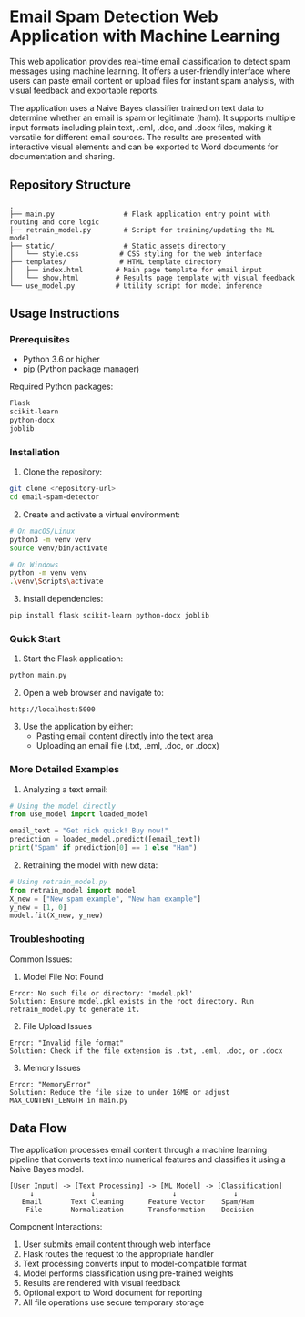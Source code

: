 # Email Spam Detection Web Application with Machine Learning

This web application provides real-time email classification to detect spam messages using machine learning. It offers a user-friendly interface where users can paste email content or upload files for instant spam analysis, with visual feedback and exportable reports.

The application uses a Naive Bayes classifier trained on text data to determine whether an email is spam or legitimate (ham). It supports multiple input formats including plain text, .eml, .doc, and .docx files, making it versatile for different email sources. The results are presented with interactive visual elements and can be exported to Word documents for documentation and sharing.

## Repository Structure
```
.
├── main.py                 # Flask application entry point with routing and core logic
├── retrain_model.py        # Script for training/updating the ML model
├── static/                 # Static assets directory
│   └── style.css          # CSS styling for the web interface
├── templates/             # HTML template directory
│   ├── index.html        # Main page template for email input
│   └── show.html         # Results page template with visual feedback
└── use_model.py          # Utility script for model inference
```

## Usage Instructions
### Prerequisites
- Python 3.6 or higher
- pip (Python package manager)

Required Python packages:
```bash
Flask
scikit-learn
python-docx
joblib
```

### Installation

1. Clone the repository:
```bash
git clone <repository-url>
cd email-spam-detector
```

2. Create and activate a virtual environment:
```bash
# On macOS/Linux
python3 -m venv venv
source venv/bin/activate

# On Windows
python -m venv venv
.\venv\Scripts\activate
```

3. Install dependencies:
```bash
pip install flask scikit-learn python-docx joblib
```

### Quick Start

1. Start the Flask application:
```bash
python main.py
```

2. Open a web browser and navigate to:
```
http://localhost:5000
```

3. Use the application by either:
   - Pasting email content directly into the text area
   - Uploading an email file (.txt, .eml, .doc, or .docx)

### More Detailed Examples

1. Analyzing a text email:
```python
# Using the model directly
from use_model import loaded_model

email_text = "Get rich quick! Buy now!"
prediction = loaded_model.predict([email_text])
print("Spam" if prediction[0] == 1 else "Ham")
```

2. Retraining the model with new data:
```python
# Using retrain_model.py
from retrain_model import model
X_new = ["New spam example", "New ham example"]
y_new = [1, 0]
model.fit(X_new, y_new)
```

### Troubleshooting

Common Issues:

1. Model File Not Found
```
Error: No such file or directory: 'model.pkl'
Solution: Ensure model.pkl exists in the root directory. Run retrain_model.py to generate it.
```

2. File Upload Issues
```
Error: "Invalid file format"
Solution: Check if the file extension is .txt, .eml, .doc, or .docx
```

3. Memory Issues
```
Error: "MemoryError"
Solution: Reduce the file size to under 16MB or adjust MAX_CONTENT_LENGTH in main.py
```

## Data Flow
The application processes email content through a machine learning pipeline that converts text into numerical features and classifies it using a Naive Bayes model.

```ascii
[User Input] -> [Text Processing] -> [ML Model] -> [Classification]
     ↓              ↓                   ↓              ↓
   Email       Text Cleaning      Feature Vector    Spam/Ham
    File       Normalization      Transformation    Decision
```

Component Interactions:
1. User submits email content through web interface
2. Flask routes the request to the appropriate handler
3. Text processing converts input to model-compatible format
4. Model performs classification using pre-trained weights
5. Results are rendered with visual feedback
6. Optional export to Word document for reporting
7. All file operations use secure temporary storage
